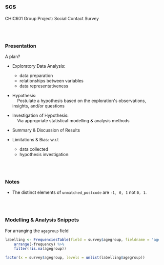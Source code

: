 
## scs

CHIC601 Group Project: Social Contact Survey

<br>
<br>

### Presentation

A plan?

* Exploratory Data Analysis:
  * data preparation
  * relationships between variables
  * data representativeness  

* Hypothesis:<br>
  &nbsp; &nbsp; Postulate a hypothesis based on the exploration's observations, insights, and/or questions

* Investigation of Hypothesis:<br>
  &nbsp; &nbsp; Via appropriate statistical modelling & analysis methods

* Summary & Discussion of Results

* Limitations & Bias: w.r.t
  * data collected
  * hypothesis investigation    

<br>
<br>

### Notes

* The distinct elements of ``unmatched_postcode`` are `-1, 0, 1` not `0, 1`.

<br>
<br>

### Modelling & Analysis Snippets

For arranging the ``agegroup`` field

```r
labelling <- FrequenciesTable(field = survey$agegroup, fieldname = 'agegroup') %>%
    arrange(-frequency) %>%
    filter(!is.na(agegroup))

factor(x = survey$agegroup, levels = unlist(labelling$agegroup))
```

<br>
<br>
<br>
<br>

<br>
<br>
<br>
<br>